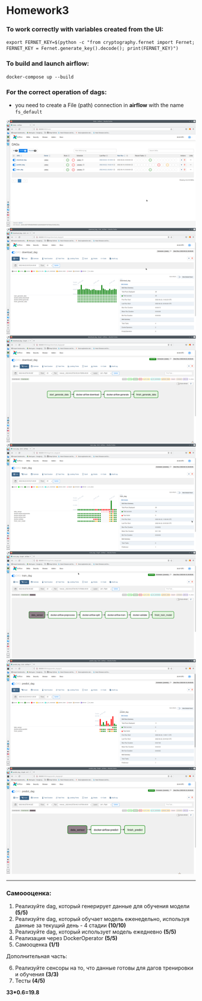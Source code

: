 # Homework3

### To work correctly with variables created from the UI:
~~~
export FERNET_KEY=$(python -c "from cryptography.fernet import Fernet; FERNET_KEY = Fernet.generate_key().decode(); print(FERNET_KEY)")
~~~

### To build and launch airflow:
~~~
docker-compose up --build
~~~

### For the correct operation of dags:
* you need to create a File (path) connection in **airflow** with the name `fs_default`

![img.png](screenshots/all_dags.png)
![img.png](screenshots/download_dag.png)
![img.png](screenshots/download_dag2.png)
![img.png](screenshots/train_dag.png)
![img.png](screenshots/train_dag2.png)
![img.png](screenshots/predict_dag.png)
![img.png](screenshots/predict_dag2.png)

----
### Самоооценка:

1. Реализуйте dag, который генерирует данные для обучения модели **(5/5)**
2. Реализуйте dag, который обучает модель еженедельно, используя данные за текущий день - 4 стадии **(10/10)**
3. Реализуйте dag, который использует модель ежедневно **(5/5)**
4. Реализация через DockerOperator **(5/5)**
5. Cамооценка **(1/1)**

Дополнительная часть:

6. Реализуйте сенсоры на то, что данные готовы для дагов тренировки и обучения **(3/3)**
7. Тесты **(4/5)**

**33*0.6=19.8**